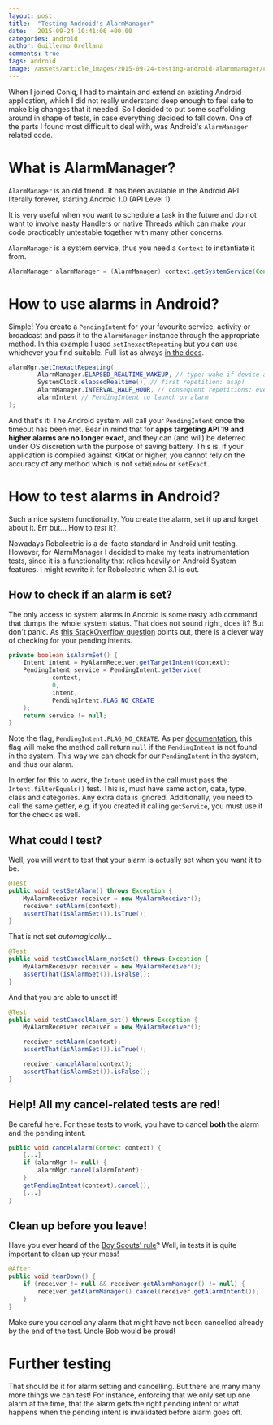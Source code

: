 ```yaml
---
layout: post
title:  "Testing Android's AlarmManager"
date:   2015-09-24 10:41:06 +00:00
categories: android
author: Guillermo Orellana
comments: true
tags: android
image: /assets/article_images/2015-09-24-testing-android-alarmmanager/clock.jpg
---
```

When I joined Coniq, I had to maintain and extend an existing Android application, which I did not really understand deep enough to feel safe to make big changes that it needed. So I decided to put some scaffolding around in shape of tests, in case everything decided to fall down. One of the parts I found most difficult to deal with, was Android's `AlarmManager` related code.

# What is AlarmManager?

`AlarmManager` is an old friend. It has been available in the Android API literally forever, starting Android 1.0 (API Level 1)

It is very useful when you want to schedule a task in the future and do not want to involve nasty Handlers or native Threads which can make your code practicably untestable together with many other concerns.

`AlarmManager` is a system service, thus you need a `Context` to instantiate it from.

```java
AlarmManager alarmManager = (AlarmManager) context.getSystemService(Context.ALARM_SERVICE);
```

# How to use alarms in Android?

Simple! You create a `PendingIntent` for your favourite service, activity or broadcast and pass it to the `AlarmManager` instance through the appropriate method. In this example I used `setInexactRepeating` but you can use whichever you find suitable. Full list as always [in the docs](http://developer.android.com/reference/android/app/AlarmManager.html#pubmethods).

```java
alarmMgr.setInexactRepeating(
        AlarmManager.ELAPSED_REALTIME_WAKEUP, // type: wake if device asleep
        SystemClock.elapsedRealtime(), // first repetition: asap!
        AlarmManager.INTERVAL_HALF_HOUR, // consequent repetitions: every half hour
        alarmIntent // PendingIntent to launch on alarm
);
```

And that's it! The Android system will call your `PendingIntent` once the timeout has been met. Bear in mind that for **apps targeting API 19 and higher alarms are no longer exact**, and they can (and will) be deferred under OS discretion with the purpose of saving battery. This is, if your application is compiled against KitKat or higher, you cannot rely on the accuracy of any method which is not `setWindow` or `setExact`.

# How to test alarms in Android?

Such a nice system functionality. You create the alarm, set it up and forget about it. Err but... How to *test* it?

Nowadays Robolectric is a de-facto standard in Android unit testing. However, for AlarmManager I decided to make my tests instrumentation tests, since it is a functionality that relies heavily on Android System features. I might rewrite it for Robolectric when 3.1 is out.

## How to check if an alarm is set?

The only access to system alarms in Android is some nasty adb command that dumps the whole system status. That does not sound right, does it? But don't panic. As [this StackOverflow question](http://stackoverflow.com/questions/4556670/how-to-check-if-alarmmanager-already-has-an-alarm-set) points out, there is a clever way of checking for your pending intents.

```java
private boolean isAlarmSet() {
    Intent intent = MyAlarmReceiver.getTargetIntent(context);
    PendingIntent service = PendingIntent.getService(
            context,
            0,
            intent,
            PendingIntent.FLAG_NO_CREATE
    );
    return service != null;
}
```

Note the flag, `PendingIntent.FLAG_NO_CREATE`. As per [documentation](), this flag will make the method call return `null` if the `PendingIntent` is not found in the system. This way we can check for our `PendingIntent` in the system, and thus our alarm.

In order for this to work, the `Intent` used in the call must pass the `Intent.filterEquals()` test. This is, must have same action, data, type, class and categories. Any extra data is ignored. Additionally, you need to call the same getter, e.g. if you created it calling `getService`, you must use it for
the check as well.

## What could I test?

Well, you will want to test that your alarm is actually set when you want it to be.

```java
@Test
public void testSetAlarm() throws Exception {
    MyAlarmReceiver receiver = new MyAlarmReceiver();
    receiver.setAlarm(context);
    assertThat(isAlarmSet()).isTrue();
}
```

That is not set *automagically*...

```java
@Test
public void testCancelAlarm_notSet() throws Exception {
    MyAlarmReceiver receiver = new MyAlarmReceiver();
    assertThat(isAlarmSet()).isFalse();
}
```

And that you are able to unset it!

```java
@Test
public void testCancelAlarm_set() throws Exception {
    MyAlarmReceiver receiver = new MyAlarmReceiver();

    receiver.setAlarm(context);
    assertThat(isAlarmSet()).isTrue();

    receiver.cancelAlarm(context);
    assertThat(isAlarmSet()).isFalse();
}
```

## Help! All my cancel-related tests are red!

Be careful here. For these tests to work, you have to cancel **both** the alarm and the pending intent.

```java
public void cancelAlarm(Context context) {
	[...]
    if (alarmMgr != null) {
        alarmMgr.cancel(alarmIntent);
    }
    getPendingIntent(context).cancel();
    [...]
}
```

## Clean up before you leave!

Have you ever heard of the [Boy Scouts' rule](http://programmer.97things.oreilly.com/wiki/index.php/The_Boy_Scout_Rule)? Well, in tests it is quite important to clean up your mess!

```java
@After
public void tearDown() {
    if (receiver != null && receiver.getAlarmManager() != null) {
        receiver.getAlarmManager().cancel(receiver.getAlarmIntent());
    }
}
```

Make sure you cancel any alarm that might have not been cancelled already by the end of the test. Uncle Bob would be proud!

# Further testing

That should be it for alarm setting and cancelling. But there are many many more things we can test! For instance, enforcing that we only set up one alarm at the time, that the alarm gets the right pending intent or what happens when the pending intent is invalidated before alarm goes off.
